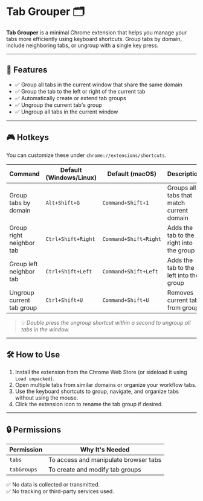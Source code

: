 # Tab Grouper 🗂️

**Tab Grouper** is a minimal Chrome extension that helps you manage your tabs more efficiently using keyboard shortcuts. Group tabs by domain, include neighboring tabs, or ungroup with a single key press.

---

## 🚀 Features

- ✅ Group all tabs in the current window that share the same domain
- ✅ Group the tab to the left or right of the current tab
- ✅ Automatically create or extend tab groups
- ✅ Ungroup the current tab's group
- ✅ Ungroup all tabs in the current window

---

## 🎮 Hotkeys

You can customize these under `chrome://extensions/shortcuts`.

| Command                      | Default (Windows/Linux) | Default (macOS)        | Description                                |
|-----------------------------|--------------------------|------------------------|--------------------------------------------|
| Group tabs by domain        | `Alt+Shift+G`            | `Command+Shift+1`      | Groups all tabs that match current domain  |
| Group right neighbor tab    | `Ctrl+Shift+Right`       | `Command+Shift+Right`  | Adds the tab to the right into the group   |
| Group left neighbor tab     | `Ctrl+Shift+Left`        | `Command+Shift+Left`   | Adds the tab to the left into the group    |
| Ungroup current tab group   | `Ctrl+Shift+U`           | `Command+Shift+U`      | Removes current tab from group             |

> 💡 *Double press the ungroup shortcut within a second to ungroup all tabs in the window.*

---

## 🛠️ How to Use

1. Install the extension from the Chrome Web Store (or sideload it using `Load unpacked`).
2. Open multiple tabs from similar domains or organize your workflow tabs.
3. Use the keyboard shortcuts to group, navigate, and organize tabs without using the mouse.
4. Click the extension icon to rename the tab group if desired.

---

## 🔒 Permissions

| Permission   | Why It's Needed                          |
|--------------|------------------------------------------|
| `tabs`       | To access and manipulate browser tabs    |
| `tabGroups`  | To create and modify tab groups          |

✅ No data is collected or transmitted.  
✅ No tracking or third-party services used.
